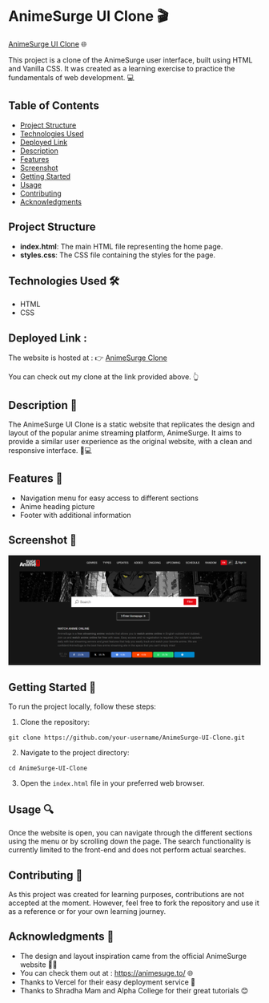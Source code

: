 # AnimeSurge UI Clone 🎬

[AnimeSurge UI Clone](https://github.com/AryanBhati7/AnimeSurge-Clone) 🌐

This project is a clone of the AnimeSurge user interface, built using HTML and Vanilla CSS. It was created as a learning exercise to practice the fundamentals of web development. 💻

## Table of Contents

- [Project Structure](#project-structure)
- [Technologies Used](#technologies-used-)
- [Deployed Link](#deployed-link-)
- [Description](#description-)
- [Features](#features-)
- [Screenshot](#screenshot-)
- [Getting Started](#getting-started-)
- [Usage](#usage-)
- [Contributing](#contributing-)
- [Acknowledgments](#acknowledgments-)

## Project Structure

- **index.html**: The main HTML file representing the home page.
- **styles.css**: The CSS file containing the styles for the page.

## Technologies Used 🛠️

- HTML
- CSS

## Deployed Link :

The website is hosted at : 👉 [AnimeSurge Clone](https://animesurge-clone.vercel.app)
 
You can check out my clone at the link provided above. 👆

## Description 📝

The AnimeSurge UI Clone is a static website that replicates the design and layout of the popular anime streaming platform, AnimeSurge. It aims to provide a similar user experience as the original website, with a clean and responsive interface. 📱💻

## Features 💫

- Navigation menu for easy access to different sections
- Anime heading picture
- Footer with additional information

## Screenshot 📸
![Screenshot](./ss_clone.png)


## Getting Started 🚀

To run the project locally, follow these steps:

1. Clone the repository:

```
git clone https://github.com/your-username/AnimeSurge-UI-Clone.git
```

2. Navigate to the project directory:

```
cd AnimeSurge-UI-Clone
```

3. Open the `index.html` file in your preferred web browser.

## Usage 🔍

Once the website is open, you can navigate through the different sections using the menu or by scrolling down the page. The search functionality is currently limited to the front-end and does not perform actual searches.

## Contributing 🤝

As this project was created for learning purposes, contributions are not accepted at the moment. However, feel free to fork the repository and use it as a reference or for your own learning journey.


## Acknowledgments 🙏

- The design and layout inspiration came from the official AnimeSurge website 👩‍💻
- You can check them out at : https://animesuge.to/ 🌐
- Thanks to Vercel for their easy deployment service 🚀
- Thanks to Shradha Mam and Alpha College for their great tutorials 😊